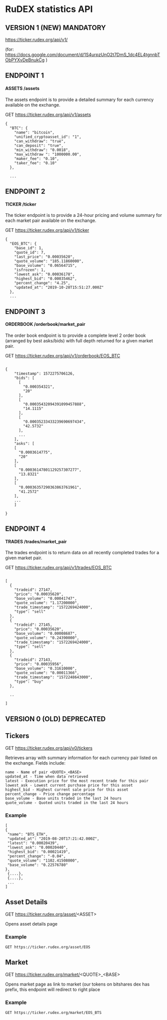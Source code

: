 # RuDEX statistics API



## VERSION 1 (NEW) MANDATORY

https://ticker.rudex.org/api/v1/

(for:
https://docs.google.com/document/d/1S4urpzUnO2t7DmS_1dc4EL4tgnnbTObPYXvDeBnukCg
)


## ENDPOINT 1
#### ASSETS   /assets
The assets endpoint is to provide a detailed summary for each currency available on the exchange.

GET https://ticker.rudex.org/api/v1/assets

```
{
  "BTC": {
    "name": "bitcoin",
    "unified_cryptoasset_id": "1",
    "can_withdraw": "true",
    "can_deposit": "true",
    "min_withdraw": "0.0018",
    "max_withdraw ": "1000000.00",
    "maker_fee": "0.10",
    "taker_fee": "0.10"
  },
  
  ...
```


## ENDPOINT 2
#### TICKER /ticker
The ticker endpoint is to provide a 24-hour pricing and volume summary for each market pair available on the exchange.

GET https://ticker.rudex.org/api/v1/ticker

```
{
  "EOS_BTC": {
    "base_id": 1,
    "quote_id": 7,
    "last_price": "0.00035620",
    "quote_volume": "185.11860000",
    "base_volume": "0.06564715",
    "isfrozen": 1,
    "lowest_ask": "0.00036178",
    "highest_bid": "0.00035462",
    "percent_change": "4.25",
    "updated_at": "2019-10-28T15:51:27.000Z"
  },
  ...
```


## ENDPOINT 3
#### ORDERBOOK /orderbook/market_pair
The order book endpoint is to provide a complete level 2 order book (arranged by best asks/bids) with full depth returned for a given market pair.

GET https://ticker.rudex.org/api/v1/orderbook/EOS_BTC

```

{
    "timestamp": 1572275706126,
    "bids": [
      [
        "0.000354321",
        "20"
      ],
      [
        "0.00035432094391099457888",
        "14.1115"
      ],
      [
        "0.00035233433239690697434",
        "42.5732"
      ],
      ...
    ],  
    "asks": [
    [
      "0.0003614775",
      "20"
    ],
    [
      "0.00036147801129257307277",
      "13.8321"
    ],
    [
      "0.00036357290363863761961",
      "41.2572"
    ],
    ...
    ]

}
```

## ENDPOINT 4
#### TRADES /trades/market_pair
The trades endpoint is to return data on all recently completed trades for a given market pair.

GET https://ticker.rudex.org/api/v1/trades/EOS_BTC

```

[
  {
    "tradeid": 27147,
    "price": "0.00035620",
    "base_volume": "0.00041747",
    "quote_volume": "1.17200000",
    "trade_timestamp": "1572269424000",
    "type": "sell"
  },
  {
    "tradeid": 27145,
    "price": "0.00035620",
    "base_volume": "0.00008687",
    "quote_volume": "0.24390000",
    "trade_timestamp": "1572269424000",
    "type": "sell"
  },
  {
    "tradeid": 27143,
    "price": "0.00035956",
    "base_volume": "0.31610000",
    "quote_volume": "0.00011366",
    "trade_timestamp": "1572248643000",
    "type": "buy"
  },
  
  ..
  
]

```



## VERSION 0 (OLD) DEPRECATED

## Tickers

GET https://ticker.rudex.org/api/v0/tickers

Retrieves array with summary information for each currency pair listed on the exchange. Fields include:

```
name - Name of pair <QUOTE>_<BASE>
updated_at - Time when data retrieved
latest - Execution price for the most recent trade for this pair
lowest_ask - Lowest current purchase price for this asset
highest_bid - Highest current sale price for this asset
percent_change - Price change percentage
base_volume - Base units traded in the last 24 hours
quote_volume - Quoted units traded in the last 24 hours
```
### Example

```
[
{
 "name": "BTS_ETH",
 "updated_at": "2019-08-20T17:21:42.000Z",
 "latest": "0.00020439",
 "lowest_ask": "0.00020440",
 "highest_bid": "0.00021419",
 "percent_change": "-0.04",
 "quote_volume": "1102.41508000",
 "base_volume": "0.22576780"
}, 
 {....},
 {....},
 ...
]
```

## Asset Details

GET https://ticker.rudex.org/asset/<ASSET\> 

Opens asset details page

### Example

```
GET https://ticker.rudex.org/asset/EOS 
```

## Market

GET https://ticker.rudex.org/market/<QUOTE\>_<BASE\>

Opens market page as link to market (our tokens on bitshares dex has prefix, this endpoint will redirect to right place

### Example

```
GET https://ticker.rudex.org/market/EOS_BTS
```
                   

